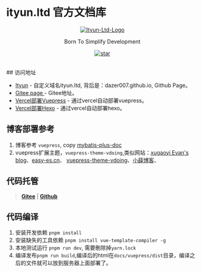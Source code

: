 # ityun.ltd 官方文档库

<p align="center">
  <a href="https://github.com/dazer007/dazer007.github.io">
   <img alt="Ityun-Ltd-Logo" src="https://foruda.gitee.com/avatar/1676900170320132152/93420_dazer007_1616119748.png">
  </a>
</p>

<p align="center">
  Born To Simplify Development
</p>

<p align="center">
  <a href="https://github.com/dazer007/dazer007.github.io">
    <img alt="star" class="no-zoom" src="https://img.shields.io/github/stars/dazer007/dazer007.github.io?style=for-the-badge">
  </a>
</p>

<br/>
## 访问地址

- [Ityun](http://ityun.ltd/) - 自定义域名ityun.ltd, 背后是：dazer007.github.io, Github Page。
- [Gitee page ](dazer007.gitee.io) - Gitee地址。
- [Vercel部署Vuepress](https://vuepress.ityun.ltd/) - 通过vercel自动部署vuepress。
- [Vercel部署Hexo](https://vercel.ityun.ltd/) - 通过vercel自动部署hexo。

## 博客部署参考

1. 博客参考 `vuepress`, copy [mybatis-plus-doc](https://github.com/dazer007/dazer007.github.io-doc)
2. vuepress扩展主题，`vuepress-theme-vdoing`,类似网站：[xugaoyi Evan's blog](https://xugaoyi.com/)、[easy-es.cn](https://www.easy-es.cn/)、
[vuepress-theme-vdoing](https://doc.xugaoyi.com/)、[小薛博客](https://blog.xueqimiao.com/)、


## 代码托管

> **[Gitee](https://gitee.com/dazer007/dazer007)** | **[Github](https://github.com/dazer007/dazer007.github.io)**

## 代码编译

1. 安装开发依赖 `pnpm install`
2. 安装缺失的工具依赖 `pnpm install vue-template-compiler -g`
3. 本地测试运行 `pnpm run dev`, 需要刪除掉`yarn.lock`
4. 编译发布`pnpm run build`,编译后的html在`docs/vuepress/dist`目录，编译之后的文件就可以放到服务器上面部署了。

